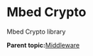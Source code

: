 # Mbed Crypto

Mbed Crypto library

**Parent topic:**[Middleware](../topics/applicable_for_productrt1050_or_productrt1010_or_p.md)


